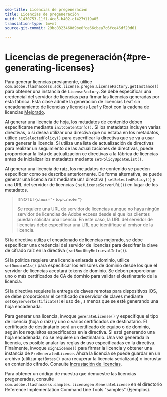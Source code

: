 ```yaml
---
seo-title: Licencias de pregeneración
title: Licencias de pregeneración
uuid: 31430753-11f1-4ce5-b402-cf4279119a05
translation-type: tm+mt
source-git-commit: 29bc8323460d9be0fce66cbea7c6fce46df20d61

---
```



# Licencias de pregeneración{#pre-generating-licenses}

Para generar licencias previamente, utilice `com.adobe.flashaccess.sdk.license.pregen.LicenseFactory.getInstance()` para obtener una instancia de `LicenseFactory`. Se debe especificar una credencial del servidor de licencias para firmar las licencias generadas por esta fábrica. Esta clase admite la generación de licencias Leaf sin encadenamiento de licencias y licencias Leaf y Root con la cadena de licencias [Mejorado](../../aaxs-protecting-content/content-introduction/content-usage-rules/content-other-policy-options/content-enhanced-license-chaining.md).

Al generar una licencia de hoja, los metadatos de contenido deben especificarse mediante `initContentInfo()`. Si los metadatos incluyen varias directivas, o si desea utilizar una directiva que no estaba en los metadatos, utilice `setSelectedPolicy()` para especificar la directiva que se va a usar para generar la licencia. Si utiliza una lista de actualización de directivas para realizar un seguimiento de las actualizaciones de directivas, puede proporcionar la lista de actualización de directivas a la fábrica de licencias antes de inicializar los metadatos mediante `setPolicyUpdateList()`.

Al generar una licencia de raíz, los metadatos de contenido se pueden especificar como se describe anteriormente. De forma alternativa, se puede generar una licencia raíz mediante una directiva ( `setSelectedPolicy()`) y una URL del servidor de licencias ( `setLicenseServerURL()`) en lugar de los metadatos.

>[!NOTE] {class=&quot;- topic/note &quot;}
>
>Se requiere una URL de servidor de licencias aunque no haya ningún servidor de licencias de Adobe Access desde el que los clientes puedan solicitar una licencia. En este caso, la URL del servidor de licencias debe especificar una URL que identifique al emisor de la licencia.

Si la directiva utiliza el encadenado de licencias mejorado, se debe especificar una credencial del servidor de licencias para descifrar la clave de cifrado raíz en la directiva ( `setRootKeyRetrievalInfo()`).

Si la política requiere una licencia enlazada a dominio, utilice `setDomainCAs()` para especificar los emisores de dominio desde los que el servidor de licencias aceptará tokens de dominio. Se deben proporcionar uno o más certificados de CA de dominio para validar el destinatario de la licencia.

Si la directiva requiere la entrega de claves remotas para dispositivos iOS, se debe proporcionar el certificado de servidor de claves mediante `setKeyServerCertificate()`el uso de , a menos que se esté generando una hoja encadenada.

Para generar una licencia, invoque `generateLicense()` y especifique el tipo de licencia (hoja o raíz) y uno o varios certificados de destinatario. El certificado de destinatario será un certificado de equipo o de dominio, según los requisitos especificados en la directiva. Si está generando una hoja encadenada, no se requiere un destinatario. Una vez generada la licencia, es posible anular las reglas de uso especificadas en la directiva. Finalmente, invoque `signLicense()` para firmar la licencia y obtener una instancia de `PreGeneratedLicense`. Ahora la licencia se puede guardar en un archivo (utilizar `getBytes()` para recuperar la licencia serializada) o incrustar en contenido cifrado. Consulte [Incrustación de licencias](../../aaxs-protecting-content/content-pre-generating-and-embedded-licenses/content-embedding-licenses.md).

Para obtener un código de muestra que demuestre las licencias pregeneradas, consulte `com.adobe.flashaccess.samples.licensegen.GenerateLicense` en el directorio Reference Implementation Command Line Tools &quot;samples&quot; (Ejemplos).
